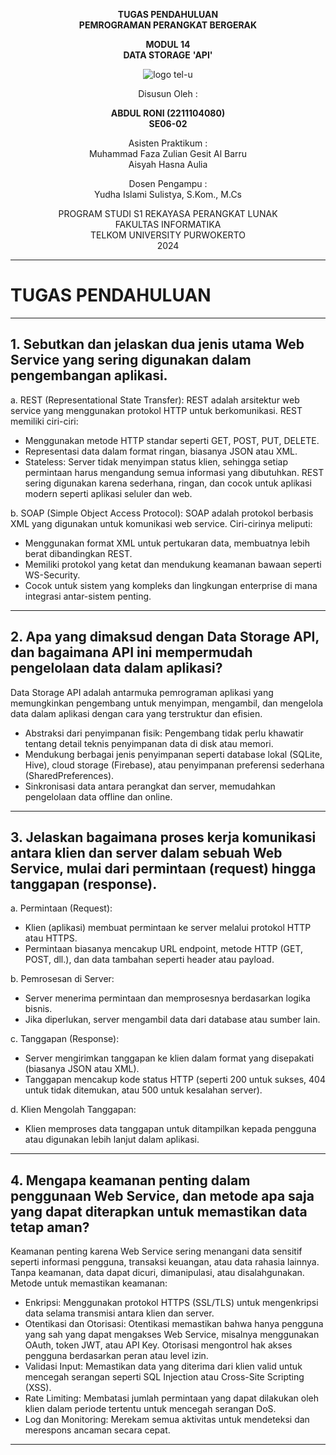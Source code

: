 <div align="center">

**TUGAS PENDAHULUAN**  
**PEMROGRAMAN PERANGKAT BERGERAK**

**MODUL 14**  
**DATA STORAGE**
**'API'**

![logo tel-u](https://github.com/user-attachments/assets/3a44181d-9c92-47f6-8cf0-87755117fd99)

Disusun Oleh :

**ABDUL RONI (2211104080)**  
**SE06-02**

Asisten Praktikum :  
Muhammad Faza Zulian Gesit Al Barru  
Aisyah Hasna Aulia

Dosen Pengampu :  
Yudha Islami Sulistya, S.Kom., M.Cs

PROGRAM STUDI S1 REKAYASA PERANGKAT LUNAK  
FAKULTAS INFORMATIKA  
TELKOM UNIVERSITY PURWOKERTO  
2024

</div>

---

# TUGAS PENDAHULUAN

---
**1. Sebutkan dan jelaskan dua jenis utama Web Service yang sering digunakan dalam
pengembangan aplikasi.**
-
a. REST (Representational State Transfer): REST adalah arsitektur web service yang menggunakan protokol HTTP untuk berkomunikasi. REST memiliki ciri-ciri:
- Menggunakan metode HTTP standar seperti GET, POST, PUT, DELETE.
- Representasi data dalam format ringan, biasanya JSON atau XML.
- Stateless: Server tidak menyimpan status klien, sehingga setiap permintaan harus mengandung semua informasi yang dibutuhkan. REST sering digunakan karena sederhana, ringan, dan cocok untuk aplikasi modern seperti aplikasi seluler dan web.

b. SOAP (Simple Object Access Protocol): SOAP adalah protokol berbasis XML yang digunakan untuk komunikasi web service. Ciri-cirinya meliputi:
- Menggunakan format XML untuk pertukaran data, membuatnya lebih berat dibandingkan REST.
- Memiliki protokol yang ketat dan mendukung keamanan bawaan seperti WS-Security.
- Cocok untuk sistem yang kompleks dan lingkungan enterprise di mana integrasi antar-sistem penting.
---
**2.  Apa yang dimaksud dengan Data Storage API, dan bagaimana API ini
mempermudah pengelolaan data dalam aplikasi?**
-
Data Storage API adalah antarmuka pemrograman aplikasi yang memungkinkan pengembang untuk menyimpan, mengambil, dan mengelola data dalam aplikasi dengan cara yang terstruktur dan efisien.
- Abstraksi dari penyimpanan fisik: Pengembang tidak perlu khawatir tentang detail teknis penyimpanan data di disk atau memori.
- Mendukung berbagai jenis penyimpanan seperti database lokal (SQLite, Hive), cloud storage (Firebase), atau penyimpanan preferensi sederhana (SharedPreferences).
- Sinkronisasi data antara perangkat dan server, memudahkan pengelolaan data offline dan online.

---
**3. Jelaskan bagaimana proses kerja komunikasi antara klien dan server dalam sebuah
Web Service, mulai dari permintaan (request) hingga tanggapan (response).**
-
a. Permintaan (Request):
- Klien (aplikasi) membuat permintaan ke server melalui protokol HTTP atau HTTPS.
- Permintaan biasanya mencakup URL endpoint, metode HTTP (GET, POST, dll.), dan data tambahan seperti header atau payload.
  
b. Pemrosesan di Server:
- Server menerima permintaan dan memprosesnya berdasarkan logika bisnis.
- Jika diperlukan, server mengambil data dari database atau sumber lain.
  
c. Tanggapan (Response):
- Server mengirimkan tanggapan ke klien dalam format yang disepakati (biasanya JSON atau XML).
- Tanggapan mencakup kode status HTTP (seperti 200 untuk sukses, 404 untuk tidak ditemukan, atau 500 untuk kesalahan server).
  
d. Klien Mengolah Tanggapan:
- Klien memproses data tanggapan untuk ditampilkan kepada pengguna atau digunakan lebih lanjut dalam aplikasi.

---
**4. Mengapa keamanan penting dalam penggunaan Web Service, dan metode apa
saja yang dapat diterapkan untuk memastikan data tetap aman?**
-
Keamanan penting karena Web Service sering menangani data sensitif seperti informasi pengguna, transaksi keuangan, atau data rahasia lainnya. Tanpa keamanan, data dapat dicuri, dimanipulasi, atau disalahgunakan.
Metode untuk memastikan keamanan:
- Enkripsi:
Menggunakan protokol HTTPS (SSL/TLS) untuk mengenkripsi data selama transmisi antara klien dan server.
- Otentikasi dan Otorisasi:
Otentikasi memastikan bahwa hanya pengguna yang sah yang dapat mengakses Web Service, misalnya menggunakan OAuth, token JWT, atau API Key.
Otorisasi mengontrol hak akses pengguna berdasarkan peran atau level izin.
- Validasi Input:
Memastikan data yang diterima dari klien valid untuk mencegah serangan seperti SQL Injection atau Cross-Site Scripting (XSS).
- Rate Limiting:
Membatasi jumlah permintaan yang dapat dilakukan oleh klien dalam periode tertentu untuk mencegah serangan DoS.
- Log dan Monitoring:
Merekam semua aktivitas untuk mendeteksi dan merespons ancaman secara cepat.

---
